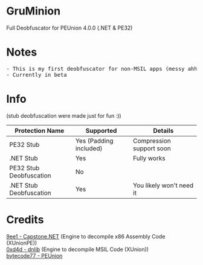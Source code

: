 # GruMinion
Full Deobfuscator for PEUnion 4.0.0 (.NET &amp; PE32)

# Notes
<pre>
- This is my first deobfuscator for non-MSIL apps (messy ahh code)
- Currently in beta
</pre>

# Info
(stub deobfuscation were made just for fun :))

Protection Name | Supported | Details
------------- | ------------- | -------------
PE32 Stub | Yes (Padding included) | Compression support soon
.NET Stub | Yes | Fully works
PE32 Stub Deobfuscation | No |
.NET Stub Deobfuscation | Yes | You likely won't need it

# Credits
<a href="https://github.com/9ee1/Capstone.NET">9ee1 - Capstone.NET</a> (Engine to decompile x86 Assembly Code (XUnionPE))</br>
<a href="https://github.com/0xd4d/dnlib">0xd4d - dnlib</a> (Engine to decompile MSIL Code (XUnion))</br>
<a href="https://github.com/bytecode77/pe-union">bytecode77 - PEUnion</a>
